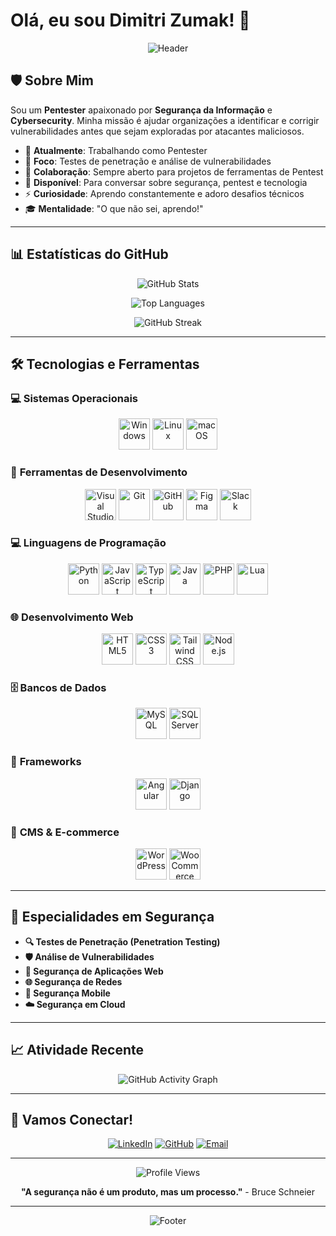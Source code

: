 # Olá, eu sou Dimitri Zumak! 👋

<div align="center">
  
![Header](https://capsule-render.vercel.app/api?type=waving&color=gradient&customColorList=6,11,20&height=200&section=header&text=Dimitri%20Zumak&fontSize=50&fontAlignY=35&desc=Cybersecurity%20Specialist%20%7C%20Pentester&descAlignY=51&descAlign=50)

</div>

## 🛡️ Sobre Mim

Sou um **Pentester** apaixonado por **Segurança da Informação** e **Cybersecurity**. Minha missão é ajudar organizações a identificar e corrigir vulnerabilidades antes que sejam exploradas por atacantes maliciosos.

- 🔭 **Atualmente**: Trabalhando como Pentester
- 🎯 **Foco**: Testes de penetração e análise de vulnerabilidades
- 👯 **Colaboração**: Sempre aberto para projetos de ferramentas de Pentest
- 💬 **Disponível**: Para conversar sobre segurança, pentest e tecnologia
- ⚡ **Curiosidade**: Aprendo constantemente e adoro desafios técnicos
- 🎓 **Mentalidade**: "O que não sei, aprendo!"

---

## 📊 Estatísticas do GitHub

<div align="center">
  
![GitHub Stats](https://github-readme-stats.vercel.app/api?username=dz-ps&show_icons=true&theme=tokyonight&include_all_commits=true&count_private=true&hide_border=true&bg_color=0D1117&title_color=58A6FF&text_color=8B949E&icon_color=58A6FF)

![Top Languages](https://github-readme-stats.vercel.app/api/top-langs/?username=dz-ps&layout=compact&theme=tokyonight&hide_border=true&bg_color=0D1117&title_color=58A6FF&text_color=8B949E)

![GitHub Streak](https://github-readme-streak-stats.herokuapp.com/?user=dz-ps&theme=tokyonight&hide_border=true&background=0D1117&stroke=58A6FF&ring=58A6FF&fire=58A6FF&currStreakNum=8B949E&sideNums=8B949E&currStreakLabel=8B949E&sideLabels=8B949E&dates=8B949E)

</div>

---

## 🛠️ Tecnologias e Ferramentas

### 💻 **Sistemas Operacionais**
<div align="center">
<img src="https://cdn.jsdelivr.net/gh/devicons/devicon/icons/windows8/windows8-original.svg" width="50" height="50" title="Windows"/>
<img src="https://cdn.jsdelivr.net/gh/devicons/devicon/icons/linux/linux-original.svg" width="50" height="50" title="Linux"/>
<img src="https://cdn.jsdelivr.net/gh/devicons/devicon/icons/apple/apple-original.svg" width="50" height="50" title="macOS"/>
</div>

### 🔧 **Ferramentas de Desenvolvimento**
<div align="center">
<img src="https://cdn.jsdelivr.net/gh/devicons/devicon/icons/vscode/vscode-original.svg" width="50" height="50" title="Visual Studio Code"/>
<img src="https://cdn.jsdelivr.net/gh/devicons/devicon/icons/git/git-original.svg" width="50" height="50" title="Git"/>
<img src="https://cdn.jsdelivr.net/gh/devicons/devicon/icons/github/github-original.svg" width="50" height="50" title="GitHub"/>
<img src="https://cdn.jsdelivr.net/gh/devicons/devicon/icons/figma/figma-original.svg" width="50" height="50" title="Figma"/>
<img src="https://cdn.jsdelivr.net/gh/devicons/devicon/icons/slack/slack-original.svg" width="50" height="50" title="Slack"/>
</div>

### 💻 **Linguagens de Programação**
<div align="center">
<img src="https://cdn.jsdelivr.net/gh/devicons/devicon/icons/python/python-original.svg" width="50" height="50" title="Python"/>
<img src="https://cdn.jsdelivr.net/gh/devicons/devicon/icons/javascript/javascript-original.svg" width="50" height="50" title="JavaScript"/>
<img src="https://cdn.jsdelivr.net/gh/devicons/devicon/icons/typescript/typescript-original.svg" width="50" height="50" title="TypeScript"/>
<img src="https://cdn.jsdelivr.net/gh/devicons/devicon/icons/java/java-original.svg" width="50" height="50" title="Java"/>
<img src="https://cdn.jsdelivr.net/gh/devicons/devicon/icons/php/php-original.svg" width="50" height="50" title="PHP"/>
<img src="https://cdn.jsdelivr.net/gh/devicons/devicon/icons/lua/lua-original.svg" width="50" height="50" title="Lua"/>
</div>

### 🌐 **Desenvolvimento Web**
<div align="center">
<img src="https://cdn.jsdelivr.net/gh/devicons/devicon/icons/html5/html5-original.svg" width="50" height="50" title="HTML5"/>
<img src="https://cdn.jsdelivr.net/gh/devicons/devicon/icons/css3/css3-original.svg" width="50" height="50" title="CSS3"/>
<img src="https://cdn.jsdelivr.net/gh/devicons/devicon/icons/tailwindcss/tailwindcss-original-wordmark.svg" width="50" height="50" title="Tailwind CSS"/>
<img src="https://cdn.jsdelivr.net/gh/devicons/devicon/icons/nodejs/nodejs-original.svg" width="50" height="50" title="Node.js"/>
</div>

### 🗄️ **Bancos de Dados**
<div align="center">
<img src="https://cdn.jsdelivr.net/gh/devicons/devicon/icons/mysql/mysql-original.svg" width="50" height="50" title="MySQL"/>
<img src="https://cdn.jsdelivr.net/gh/devicons/devicon/icons/microsoftsqlserver/microsoftsqlserver-plain.svg" width="50" height="50" title="SQL Server"/>
</div>

### 🚀 **Frameworks**
<div align="center">
<img src="https://cdn.jsdelivr.net/gh/devicons/devicon/icons/angularjs/angularjs-original.svg" width="50" height="50" title="Angular"/>
<img src="https://cdn.jsdelivr.net/gh/devicons/devicon/icons/django/django-plain.svg" width="50" height="50" title="Django"/>
</div>

### 🛒 **CMS & E-commerce**
<div align="center">
<img src="https://cdn.jsdelivr.net/gh/devicons/devicon/icons/wordpress/wordpress-original.svg" width="50" height="50" title="WordPress"/>
<img src="https://cdn.jsdelivr.net/gh/devicons/devicon/icons/woocommerce/woocommerce-original.svg" width="50" height="50" title="WooCommerce"/>
</div>

---

## 🎯 **Especialidades em Segurança**

- **🔍 Testes de Penetração (Penetration Testing)**
- **🛡️ Análise de Vulnerabilidades**
- **🔐 Segurança de Aplicações Web**
- **🌐 Segurança de Redes**
- **📱 Segurança Mobile**
- **☁️ Segurança em Cloud**

---

## 📈 **Atividade Recente**

<div align="center">
  
![GitHub Activity Graph](https://github-readme-activity-graph.vercel.app/graph?username=dz-ps&theme=tokyonight&hide_border=true&bg_color=0D1117&color=8B949E&line=58A6FF&point=8B949E)

</div>

---

## 🤝 **Vamos Conectar!**

<div align="center">

[![LinkedIn](https://img.shields.io/badge/LinkedIn-0077B5?style=for-the-badge&logo=linkedin&logoColor=white)](https://www.linkedin.com/in/dimitri-zumak/)
[![GitHub](https://img.shields.io/badge/GitHub-100000?style=for-the-badge&logo=github&logoColor=white)](https://github.com/dz-ps)
[![Email](https://img.shields.io/badge/Email-D14836?style=for-the-badge&logo=gmail&logoColor=white)](mailto:seu-email@exemplo.com)

</div>

---

<div align="center">
  
![Profile Views](https://komarev.com/ghpvc/?username=dz-ps&color=blueviolet&style=flat-square&label=Profile+Views)

**"A segurança não é um produto, mas um processo."** - Bruce Schneier

</div>

---

<div align="center">
  
![Footer](https://capsule-render.vercel.app/api?type=waving&color=gradient&customColorList=6,11,20&height=100&section=footer)

</div>